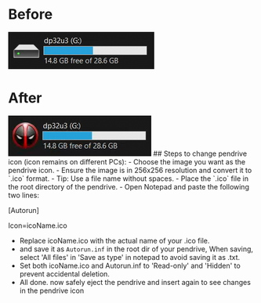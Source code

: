 # Before
<img src="https://github.com/dp-sys/pendrive_icon_Change/blob/main/before.png">

# After
<img src="https://github.com/dp-sys/pendrive_icon_Change/blob/main/after.png">
## Steps to change pendrive icon (icon remains on different PCs):
- Choose the image you want as the pendrive icon.
- Ensure the image is in 256x256 resolution and convert it to `.ico` format.
  - Tip: Use a file name without spaces.
- Place the `.ico` file in the root directory of the pendrive.
- Open Notepad and paste the following two lines:

[Autorun]

Icon=icoName.ico

- Replace icoName.ico with the actual name of your .ico file.
-  and save it as `Autorun.inf` in the root dir of your pendrive, When saving, select 'All files' in 'Save as type' in notepad to avoid saving it as .txt.
-  Set both icoName.ico and Autorun.inf to 'Read-only' and 'Hidden' to prevent accidental deletion.
-  All done. now safely eject the pendrive and insert again to see changes in the pendrive icon
